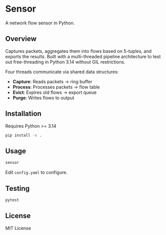 # Sensor

A network flow sensor in Python.

## Overview

Captures packets, aggregates them into flows based on 5-tuples, and exports the results. Built with a multi-threaded pipeline architecture to test out free-threading in Python 3.14 without GIL restrictions.

Four threads communicate via shared data structures:
- **Capture**: Reads packets → ring buffer
- **Process**: Processes packets → flow table
- **Evict**: Expires old flows → export queue
- **Purge**: Writes flows to output

## Installation

Requires Python >= 3.14

```bash
pip install -e .
```

## Usage

```bash
sensor
```

Edit `config.yaml` to configure.

## Testing

```bash
pytest
```

## License

MIT License

